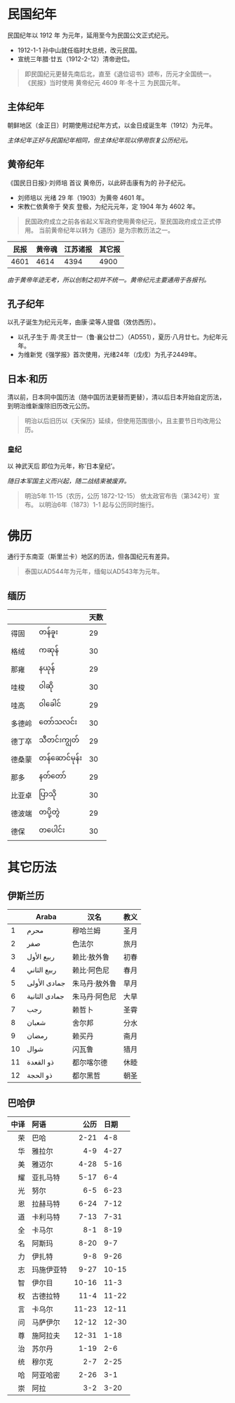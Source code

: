 # 民国纪年

民国纪年以 1912 年 为元年，延用至今为民国公文正式纪元。

- 1912-1-1 孙中山就任临时大总统，改元民国。
- 宣统三年腊·廿五（1912-2-12）清帝逊位。

> 即民国纪元更替先南后北，直至《退位诏书》颂布，历元才全国统一。
> 《民报》当时使用 黄帝纪元 4609 年·冬十三 为民国元年。

## 主体纪年

朝鲜地区（金正日）时期使用过纪年方式，以金日成诞生年（1912）为元年。

_主体纪年正好与民国纪年相同，但主体纪年现以停用恢复公历纪元。_

## 黄帝纪年

《国民日日报》·刘师培 首议 黄帝历，以此砰击康有为的 孙子纪元。

- 刘师培以 光绪 29 年（1903）为黄帝 4601 年。
- 宋教仁依黄帝于 癸亥 登极，为纪元元年，定 1904 年为 4602 年。

> 民国政府成立之前各省起义军政府使用黄帝纪元，至民国政府成立正式停用。
> 当前黄帝纪年以转为《道历》是为宗教历法之一。

| 民报 | 黄帝魂 | 江苏诸报 | 其它报 |
| ---- | ------ | -------- | ------ |
| 4601 | 4614   | 4394     | 4900   |

_由于黄帝年迹无考，所以创制之初并不统一。黄帝纪元主要通用于各报刊。_

## 孔子纪年
以孔子诞生为纪元元年，由康·梁等人提倡（效仿西历）。

- 以孔子生于 周·灵王廿一（鲁·襄公廿二）（AD551），夏历·八月廿七。为纪年元年。
- 为维新党《强学报》首次使用，光绪24年（戊戌）为孔子2449年。

## 日本·和历
清以前，日本同中国历法（随中国历法更替而更替），清以后日本开始自定历法，到明治维新废除旧历改元公历。

> 明治以后旧历以《天保历》延续，但使用范围很小，且主要节日均改用公历。

### 皇纪
以 神武天后 即位为元年，称‘日本皇纪’。

_随日本军国主义而兴起，随二战结束被废弃。_

> 明治5年 11-15（农历，公历 1872-12-15） 依太政官布告（第342号）宣布。
> 以明治6年（1873）1-1 起与公历同时施行。


# 佛历
通行于东南亚（斯里兰卡）地区的历法，但各国纪元有差异。

> 泰国以AD544年为元年，缅甸以AD543年为元年。


## 缅历
|        |               | 天数 |
|--------|---------------|------|
| 得固   | တန်ခူး        | 29   |
| 格绒   | ကဆုန်         | 30   |
| 那雍   | နယုန်         | 29   |
| 哇梭   | ဝါဆို         | 30   |
| 哇高   | ဝါခေါင်       | 29   |
| 多德岭 | တော်သလင်း     | 30   |
| 德丁卒 | သီတင်းကျွတ်   | 29   |
| 德桑蒙 | တန်ဆောင်မုန်း | 30   |
| 那多   | နတ်တော်       | 29   |
| 比亚卓 | ပြာသို        | 30   |
| 德波端 | တပို့တွဲ      | 29   |
| 德保   | တပေါင်း       | 30   |


# 其它历法

## 伊斯兰历

|    | Araba         | 汉名          | 教义 |
|----|---------------|-------------|----|
| 1  | محرم          | 穆哈兰姆      | 圣月 |
| 2  | صفر           | 色法尔        | 旅月 |
| 3  | ربيع الأول    | 赖比·敖外鲁   | 初春 |
| 4  | ربيع الثاني   | 赖比·阿色尼   | 春月 |
| 5  | جمادى الأولى  | 朱马丹·敖外鲁 | 旱月 |
| 6  | جمادى الثانية | 朱马丹·阿色尼 | 大旱 |
| 7  | رجب           | 赖哲卜        | 圣霄 |
| 8  | شعبان         | 舍尔邦        | 分水 |
| 9  | رمضان         | 赖买丹        | 斋月 |
| 10 | شوال          | 闪瓦鲁        | 猎月 |
| 11 | ذو القعدة     | 都尔喀尔德    | 休睦 |
| 12 | ذو الحجة      | 都尔黑哲      | 朝圣 |

## 巴哈伊

| 中译 | 阿语       |  公历 | 日期  |
| ---: | :--------- | ----: | :---- |
|   荣 | 巴哈       |  2-21 | 4-8   |
|   华 | 雅拉尔     |   4-9 | 4-27  |
|   美 | 雅迈尔     |  4-28 | 5-16  |
|   耀 | 亚扎马特   |  5-17 | 6-4   |
|   光 | 努尔       |   6-5 | 6-23  |
|   恩 | 拉赫马特   |  6-24 | 7-12  |
|   道 | 卡利马特   |  7-13 | 7-31  |
|   全 | 卡马尔     |   8-1 | 8-19  |
|   名 | 阿斯玛     |  8-20 | 9-7   |
|   力 | 伊扎特     |   9-8 | 9-26  |
|   志 | 玛施伊亚特 |  9-27 | 10-15 |
|   智 | 伊尔目     | 10-16 | 11-3  |
|   权 | 古德拉特   |  11-4 | 11-22 |
|   言 | 卡乌尔     | 11-23 | 12-11 |
|   问 | 马萨伊尔   | 12-12 | 12-30 |
|   尊 | 施阿拉夫   | 12-31 | 1-18  |
|   治 | 苏尔丹     |  1-19 | 2-6   |
|   统 | 穆尔克     |   2-7 | 2-25  |
|   哈 | 阿亚哈密   |  2-26 | 3-1   |
|   崇 | 阿拉       |   3-2 | 3-20  |